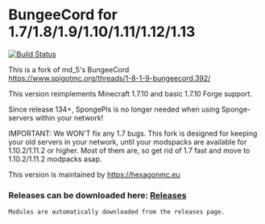 
BungeeCord for 1.7/1.8/1.9/1.10/1.11/1.12/1.13
==========
[![Build Status](https://travis-ci.org/HexagonMC/BungeeCord.svg?branch=master)](https://travis-ci.org/HexagonMC/BungeeCord)

This is a fork of md_5's BungeeCord  
https://www.spigotmc.org/threads/1-8-1-9-bungeecord.392/

This version reimplements Minecraft 1.7.10 and basic 1.7.10 Forge support.

Since release 134+, SpongePls is no longer needed when using Sponge-servers within your network!

IMPORTANT: We WON'T fix any 1.7 bugs. 
This fork is designed for keeping your old servers in your network, until your modspacks are available for 1.10.2/1.11.2 or higher.
Most of them are, so get rid of 1.7 fast and move to 1.10.2/1.11.2 modpacks asap.

This version is maintained by https://hexagonmc.eu

### Releases can be downloaded here: [Releases](https://github.com/HexagonMC/BungeeCord/releases)
```
Modules are automatically downloaded from the releases page.
```
